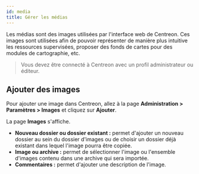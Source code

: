 ```yaml
---
id: media
title: Gérer les médias
---
```


Les médias sont des images utilisées par l'interface web de Centreon. Ces images
sont utilisées afin de pouvoir représenter de manière plus intuitive les
ressources supervisées, proposer des fonds de cartes pour des modules de
cartographie, etc.

> Vous devez être connecté à Centreon avec un profil administrateur ou éditeur.

## Ajouter des images

Pour ajouter une image dans Centreon, allez à la page **Administration > Paramètres > Images** et cliquez sur **Ajouter**.

La page **Images** s'affiche.

- **Nouveau dossier ou dossier existant :** permet d'ajouter un nouveau dossier au sein du dossier d'images ou de choisir un dossier déjà existant dans lequel l'image pourra être copiée.
- **Image ou archive :** permet de sélectionner l'image ou l'ensemble d'images contenu dans une archive qui sera importée.
- **Commentaires :** permet d'ajouter une description de l'image.
